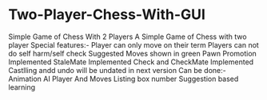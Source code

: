 # Two-Player-Chess-With-GUI
Simple Game of Chess With 2 Players
A Simple Game of Chess with two player
Special features:-
Player can only move on their term 
Players can not do self harm/self check
Suggested Moves shown in green 
Pawn Promotion Implemented 
StaleMate Implemented
Check and CheckMate Implemented
Castlling andd undo will be undated in next version
Can be done:-
Animation 
AI Player
And Moves Listing
box number 
Suggestion based learning
